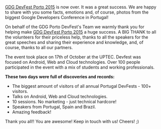 [GDG DevFest Porto 2015](https://devfest2015.gdgporto.xyz) is now over. It was a great success.
 We are happy to share with you some facts, emotions and, of course, photos from the biggest Google Developers Conference in Portugal!

On behalf of the GDG Porto DevFest's Team we warmly thank you for helping make [GDG DevFest Porto 2015](https://devfest2015.gdgporto.xyz/) a huge success.
A BIG THANK to all the volunteers for their priceless help,  thanks to all the speakers for the great speeches and sharing their experience and knowledge, and, of course, thanks to all our partners.

The event took place on 17th of October at the UPTEC. Devfest was focused on Android, Web and Cloud technologies. Over 100 people participated in the event with a mix of students and working professionals.

**These two days were full of discoveries and records:**

* The biggest amount of visitors of all annual Portugal DevFests - 100+ visitors.
* Talks on Android, Web and Cloud technologies.
* 10 sessions. No marketing - just technical hardcore!
* Speakers from Portugal, Spain and Brazil. 
* Amazing feedback!

Thank you all!! You are awesome! Keep in touch with us!
Cheers! ;)
